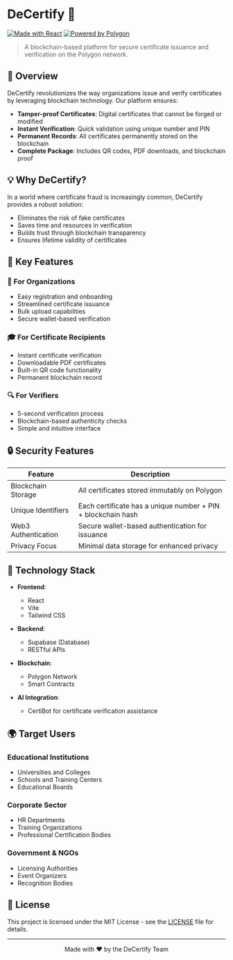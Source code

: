 # DeCertify 🧾

[![Made with React](https://img.shields.io/badge/Made%20with-React-61DAFB?style=flat-square&logo=react)](https://reactjs.org/)
[![Powered by Polygon](https://img.shields.io/badge/Powered%20by-Polygon-8247E5?style=flat-square&logo=polygon)](https://polygon.technology/)
 

> A blockchain-based platform for secure certificate issuance and verification on the Polygon network.

## 🎯 Overview

DeCertify revolutionizes the way organizations issue and verify certificates by leveraging blockchain technology. Our platform ensures:

- **Tamper-proof Certificates**: Digital certificates that cannot be forged or modified
- **Instant Verification**: Quick validation using unique number and PIN
- **Permanent Records**: All certificates permanently stored on the blockchain
- **Complete Package**: Includes QR codes, PDF downloads, and blockchain proof

## 💡 Why DeCertify?

In a world where certificate fraud is increasingly common, DeCertify provides a robust solution:

- Eliminates the risk of fake certificates
- Saves time and resources in verification
- Builds trust through blockchain transparency
- Ensures lifetime validity of certificates

## 🌟 Key Features

### 🏢 For Organizations
- Easy registration and onboarding
- Streamlined certificate issuance
- Bulk upload capabilities
- Secure wallet-based verification

### 🎓 For Certificate Recipients
- Instant certificate verification
- Downloadable PDF certificates
- Built-in QR code functionality
- Permanent blockchain record

### 🔍 For Verifiers
- 5-second verification process
- Blockchain-based authenticity checks
- Simple and intuitive interface

## 🔒 Security Features

| Feature | Description |
|---------|-------------|
| Blockchain Storage | All certificates stored immutably on Polygon |
| Unique Identifiers | Each certificate has a unique number + PIN + blockchain hash |
| Web3 Authentication | Secure wallet-based authentication for issuance |
| Privacy Focus | Minimal data storage for enhanced privacy |

## 🧠 Technology Stack

- **Frontend**: 
  - React
  - Vite
  - Tailwind CSS

- **Backend**: 
  - Supabase (Database)
  - RESTful APIs

- **Blockchain**: 
  - Polygon Network
  - Smart Contracts

- **AI Integration**:
  - CertiBot for certificate verification assistance

## 🌍 Target Users

### Educational Institutions
- Universities and Colleges
- Schools and Training Centers
- Educational Boards

### Corporate Sector
- HR Departments
- Training Organizations
- Professional Certification Bodies

### Government & NGOs
- Licensing Authorities
- Event Organizers
- Recognition Bodies

## 📝 License

This project is licensed under the MIT License - see the [LICENSE](LICENSE) file for details.

---

<div align="center">
Made with ❤️ by the DeCertify Team
</div>